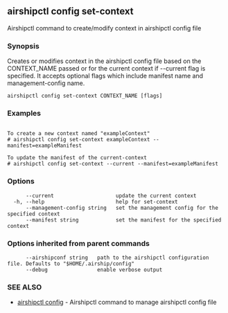 ## airshipctl config set-context

Airshipctl command to create/modify context in airshipctl config file

### Synopsis

Creates or modifies context in the airshipctl config file based on the CONTEXT_NAME passed or for the current context
if --current flag is specified. It accepts optional flags which include manifest name and management-config name.


```
airshipctl config set-context CONTEXT_NAME [flags]
```

### Examples

```

To create a new context named "exampleContext"
# airshipctl config set-context exampleContext --manifest=exampleManifest

To update the manifest of the current-context
# airshipctl config set-context --current --manifest=exampleManifest

```

### Options

```
      --current                    update the current context
  -h, --help                       help for set-context
      --management-config string   set the management config for the specified context
      --manifest string            set the manifest for the specified context
```

### Options inherited from parent commands

```
      --airshipconf string   path to the airshipctl configuration file. Defaults to "$HOME/.airship/config"
      --debug                enable verbose output
```

### SEE ALSO

* [airshipctl config](airshipctl_config.md)	 - Airshipctl command to manage airshipctl config file

